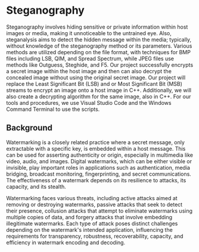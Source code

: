 # Steganography

Steganography involves hiding sensitive or private information within host images or media, making it unnoticeable to the untrained eye. Also, steganalysis aims to detect the hidden message within the media; typically, without knowledge of the steganography method or its parameters. Various methods are utilized depending on the file format, with techniques for BMP files including LSB, QIM, and Spread Spectrum, while JPEG files use methods like Outguess, Steghide, and F5.
Our project successfully encrypts a secret image within the host image and then can also decrypt the concealed image without using the original secret image. Our project will replace the Least Significant Bit (LSB) and or Most Significant Bit (MSB) streams to encrypt an image onto a host image in C++. Additionally, we will also create a decrypting algorithm for the same image, also in C++. For our tools and procedures, we use Visual Studio Code and the Windows Command Terminal to use the scripts.

## Background 
Watermarking is a closely related practice where a secret message, only extractable with a specific key, is embedded within a host message. This can be used for asserting authenticity or origin, especially in multimedia like video, audio, and images. Digital watermarks, which can be either visible or invisible, play important roles in applications such as authentication, media bridging, broadcast monitoring, fingerprinting, and secret communications. The effectiveness of a watermark depends on its resilience to attacks, its capacity, and its stealth. 

Watermarking faces various threats, including active attacks aimed at removing or destroying watermarks, passive attacks that seek to detect their presence, collusion attacks that attempt to eliminate watermarks using multiple copies of data, and forgery attacks that involve embedding illegitimate watermarks. Each type of attack poses distinct challenges depending on the watermark's intended application, influencing the requirements for transparency, robustness, recoverability, capacity, and efficiency in watermark encoding and decoding. 
